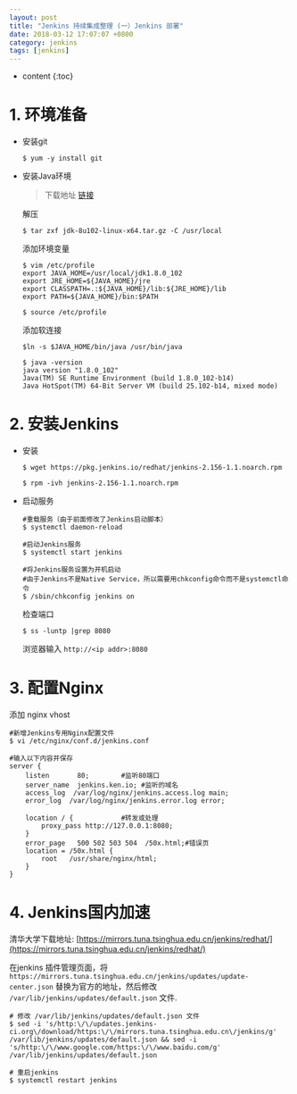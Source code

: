 ```yaml
---
layout: post
title: "Jenkins 持续集成整理 (一）Jenkins 部署"
date: 2018-03-12 17:07:07 +0800
category: jenkins
tags: [jenkins]
---
```

* content
{:toc}

# 1. 环境准备

- 安装git

	```
	$ yum -y install git
	```

- 安装Java环境

	> 下载地址 [链接](https://www.oracle.com/java/technologies/javase-jdk8-downloads.html)
	
	解压
	
	```
	$ tar zxf jdk-8u102-linux-x64.tar.gz -C /usr/local
	
	```
	
	添加环境变量
	
	```
	$ vim /etc/profile
	export JAVA_HOME=/usr/local/jdk1.8.0_102
	export JRE_HOME=${JAVA_HOME}/jre
	export CLASSPATH=.:${JAVA_HOME}/lib:${JRE_HOME}/lib
	export PATH=${JAVA_HOME}/bin:$PATH
	
	$ source /etc/profile
	
	```
	
	添加软连接
	
	```
	$ln -s $JAVA_HOME/bin/java /usr/bin/java
	
	$ java -version
	java version "1.8.0_102"
	Java(TM) SE Runtime Environment (build 1.8.0_102-b14)
	Java HotSpot(TM) 64-Bit Server VM (build 25.102-b14, mixed mode)
	```
	
# 2. 安装Jenkins

- 安装

	```
	$ wget https://pkg.jenkins.io/redhat/jenkins-2.156-1.1.noarch.rpm
	
	$ rpm -ivh jenkins-2.156-1.1.noarch.rpm
	
	```

- 启动服务

	```
	#重载服务（由于前面修改了Jenkins启动脚本）
	$ systemctl daemon-reload
	
	#启动Jenkins服务
	$ systemctl start jenkins
	
	#将Jenkins服务设置为开机启动
	#由于Jenkins不是Native Service，所以需要用chkconfig命令而不是systemctl命令
	$ /sbin/chkconfig jenkins on
	
	```
	
	检查端口
	
	```
	$ ss -luntp |grep 8080
	```
	
	浏览器输入 `http://<ip addr>:8080`

# 3. 配置Nginx

添加 nginx vhost

```
#新增Jenkins专用Nginx配置文件
$ vi /etc/nginx/conf.d/jenkins.conf

#输入以下内容并保存
server {
    listen       80;        #监听80端口
    server_name  jenkins.ken.io; #监听的域名
    access_log  /var/log/nginx/jenkins.access.log main;
    error_log  /var/log/nginx/jenkins.error.log error;

    location / {            #转发或处理
        proxy_pass http://127.0.0.1:8080; 
    }
    error_page   500 502 503 504  /50x.html;#错误页
    location = /50x.html {
        root   /usr/share/nginx/html;
    }
}
```


# 4. Jenkins国内加速

清华大学下载地址:
[https://mirrors.tuna.tsinghua.edu.cn/jenkins/redhat/](https://mirrors.tuna.tsinghua.edu.cn/jenkins/redhat/)

在jenkins 插件管理页面，将 `https://mirrors.tuna.tsinghua.edu.cn/jenkins/updates/update-center.json` 替换为官方的地址，然后修改  `/var/lib/jenkins/updates/default.json` 文件.

```
# 修改 /var/lib/jenkins/updates/default.json 文件
$ sed -i 's/http:\/\/updates.jenkins-ci.org\/download/https:\/\/mirrors.tuna.tsinghua.edu.cn\/jenkins/g' /var/lib/jenkins/updates/default.json && sed -i 's/http:\/\/www.google.com/https:\/\/www.baidu.com/g' /var/lib/jenkins/updates/default.json

# 重启jenkins
$ systemctl restart jenkins
```